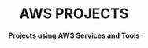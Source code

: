 <h1 align="center">
  AWS PROJECTS  
</h1>

<p align="center">
  <strong>Projects using AWS Services and Tools</strong>
</p>

